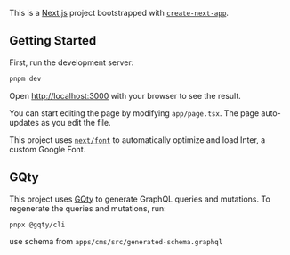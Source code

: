 This is a [Next.js](https://nextjs.org/) project bootstrapped with [`create-next-app`](https://github.com/vercel/next.js/tree/canary/packages/create-next-app).

## Getting Started

First, run the development server:

```bash
pnpm dev
```

Open [http://localhost:3000](http://localhost:3000) with your browser to see the result.

You can start editing the page by modifying `app/page.tsx`. The page auto-updates as you edit the file.

This project uses [`next/font`](https://nextjs.org/docs/basic-features/font-optimization) to automatically optimize and load Inter, a custom Google Font.

## GQty

This project uses [GQty](https://gqty.dev/) to generate GraphQL queries and mutations. To regenerate the queries and mutations, run:

```bash
pnpx @gqty/cli
```

use schema from `apps/cms/src/generated-schema.graphql`

